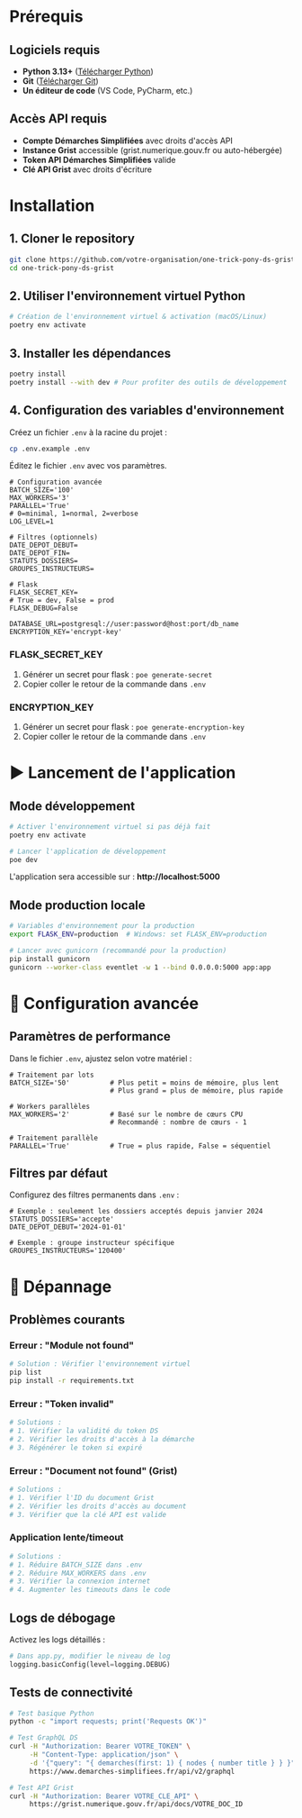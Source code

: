 
# Prérequis

## Logiciels requis
- **Python 3.13+** ([Télécharger Python](https://www.python.org/downloads/))
- **Git** ([Télécharger Git](https://git-scm.com/downloads/))
- **Un éditeur de code** (VS Code, PyCharm, etc.)

## Accès API requis
- **Compte Démarches Simplifiées** avec droits d'accès API
- **Instance Grist** accessible (grist.numerique.gouv.fr ou auto-hébergée)
- **Token API Démarches Simplifiées** valide
- **Clé API Grist** avec droits d'écriture

# Installation

## 1. Cloner le repository

```bash
git clone https://github.com/votre-organisation/one-trick-pony-ds-grist.git
cd one-trick-pony-ds-grist
```

## 2. Utiliser l'environnement virtuel Python

```bash
# Création de l'environnement virtuel & activation (macOS/Linux)
poetry env activate
```

## 3. Installer les dépendances

```bash
poetry install
poetry install --with dev # Pour profiter des outils de développement
```

## 4. Configuration des variables d'environnement

Créez un fichier `.env` à la racine du projet :

```bash
cp .env.example .env
```

Éditez le fichier `.env` avec vos paramètres.

```env
# Configuration avancée
BATCH_SIZE='100'
MAX_WORKERS='3'
PARALLEL='True'
# 0=minimal, 1=normal, 2=verbose
LOG_LEVEL=1

# Filtres (optionnels)
DATE_DEPOT_DEBUT=
DATE_DEPOT_FIN=
STATUTS_DOSSIERS=
GROUPES_INSTRUCTEURS=

# Flask
FLASK_SECRET_KEY=
# True = dev, False = prod
FLASK_DEBUG=False

DATABASE_URL=postgresql://user:password@host:port/db_name
ENCRYPTION_KEY='encrypt-key'
```

### FLASK_SECRET_KEY

1. Générer un secret pour flask : `poe generate-secret`
2. Copier coller le retour de la commande dans `.env`

### ENCRYPTION_KEY

1. Générer un secret pour flask : `poe generate-encryption-key`
2. Copier coller le retour de la commande dans `.env`

# ▶️ Lancement de l'application

## Mode développement

```bash
# Activer l'environnement virtuel si pas déjà fait
poetry env activate

# Lancer l'application de développement
poe dev
```

L'application sera accessible sur : **http://localhost:5000**

## Mode production locale

```bash
# Variables d'environnement pour la production
export FLASK_ENV=production  # Windows: set FLASK_ENV=production

# Lancer avec gunicorn (recommandé pour la production)
pip install gunicorn
gunicorn --worker-class eventlet -w 1 --bind 0.0.0.0:5000 app:app
```


# 🔧 Configuration avancée

## Paramètres de performance

Dans le fichier `.env`, ajustez selon votre matériel :

```env
# Traitement par lots
BATCH_SIZE='50'          # Plus petit = moins de mémoire, plus lent
                         # Plus grand = plus de mémoire, plus rapide

# Workers parallèles
MAX_WORKERS='2'          # Basé sur le nombre de cœurs CPU
                         # Recommandé : nombre de cœurs - 1

# Traitement parallèle
PARALLEL='True'          # True = plus rapide, False = séquentiel
```

## Filtres par défaut

Configurez des filtres permanents dans `.env` :

```env
# Exemple : seulement les dossiers acceptés depuis janvier 2024
STATUTS_DOSSIERS='accepte'
DATE_DEPOT_DEBUT='2024-01-01'

# Exemple : groupe instructeur spécifique
GROUPES_INSTRUCTEURS='120400'
```

# 🐛 Dépannage

## Problèmes courants

### Erreur : "Module not found"
```bash
# Solution : Vérifier l'environnement virtuel
pip list
pip install -r requirements.txt
```

### Erreur : "Token invalid"
```bash
# Solutions :
# 1. Vérifier la validité du token DS
# 2. Vérifier les droits d'accès à la démarche
# 3. Régénérer le token si expiré
```

### Erreur : "Document not found" (Grist)
```bash
# Solutions :
# 1. Vérifier l'ID du document Grist
# 2. Vérifier les droits d'accès au document
# 3. Vérifier que la clé API est valide
```

### Application lente/timeout
```bash
# Solutions :
# 1. Réduire BATCH_SIZE dans .env
# 2. Réduire MAX_WORKERS dans .env
# 3. Vérifier la connexion internet
# 4. Augmenter les timeouts dans le code
```

## Logs de débogage

Activez les logs détaillés :

```python
# Dans app.py, modifier le niveau de log
logging.basicConfig(level=logging.DEBUG)
```

## Tests de connectivité

```bash
# Test basique Python
python -c "import requests; print('Requests OK')"

# Test GraphQL DS
curl -H "Authorization: Bearer VOTRE_TOKEN" \
     -H "Content-Type: application/json" \
     -d '{"query": "{ demarches(first: 1) { nodes { number title } } }"}' \
     https://www.demarches-simplifiees.fr/api/v2/graphql

# Test API Grist
curl -H "Authorization: Bearer VOTRE_CLE_API" \
     https://grist.numerique.gouv.fr/api/docs/VOTRE_DOC_ID
```
